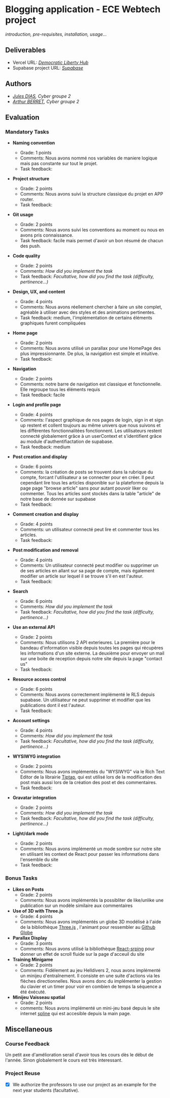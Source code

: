 
# Blogging application - ECE Webtech project

*introduction, pre-requisites, installation, usage...*

## Deliverables 

- Vercel URL: [*Democratic Liberty Hub*](https://fall2024-webtech-2022.vercel.app/)
- Supabase project URL: [*Supabase*](https://supabase.com/dashboard/project/pjlmkvoqhyhisjduyqvl)

## Authors

- *[*Jules DIAS*](https://www.linkedin.com/in/jules-dias-2347bb24b/), Cyber groupe 2*
- *[*Arthur BERRET*](https://www.linkedin.com/in/arthur-berret-b0aa411a5/), Cyber groupe 2*

## Evaluation

### Mandatory Tasks

* **Naming convention**
  * Grade: 1 points
  * Comments: Nous avons nommé nos variables de maniere logique mais pas constante sur tout le projet. 
  * Task feedback: 
* **Project structure**
  * Grade: 2 points
  * Comments: Nous avons suivi la structure classique du projet en APP router.
  * Task feedback: 
* **Git usage**
  * Grade: 2 points
  * Comments: Nous avons suivi les conventions au moment ou nous en avons pris connaissance. 
  * Task feedback: facile mais permet d'avoir un bon résumé de chacun des push.
* **Code quality**
  * Grade: 2 points
  * Comments: *How did you implement the task*
  * Task feedback: *Facultative, how did you find the task (difficulty, pertinence...)*
* **Design, UX, and content**
  * Grade: 4 points
  * Comments: Nous avons réellement chercher à faire un site complet, agréable à utiliser avec des styles et des animations pertinentes.
  * Task feedback: medium, l'implémentation de certains éléments graphiques furent compliquées 

* **Home page**
  * Grade: 2 points
  * Comments: Nous avons utilisé un parallax pour une HomePage des plus impressionnante. De plus, la navigation est simple et intuitive.
  * Task feedback: 
* **Navigation**
  * Grade: 2 points
  * Comments: notre barre de navigation est classique et fonctionnelle. Elle regroupe tous les éléments requis
  * Task feedback: facile
* **Login and profile page**
  * Grade: 4 points
  * Comments: l'aspect graphique de nos pages de login, sign in et sign up restent et collent toujours au même univers que nous suivons et les différentes fonctionnalitées fonctionnent. Les utilisateurs restent connecté globalement grâce à un userContext et s'identifient grâce au module d'authentifiactation de supabase.
  * Task feedback: medium
* **Post creation and display**
  * Grade: 6 points
  * Comments: la création de posts se trouvent dans la rubrique du compte, forcant l'utilisateur a se connecter pour en créer. Il peut cependant lire tous les articles disponible sur la plateforme depuis la page page "browse article" sans pour autant pouvoir liker ou commenter. Tous les articles sont stockés dans la table "article" de notre base de donnée sur supabase
  * Task feedback: 
* **Comment creation and display**
  * Grade: 4 points
  * Comments: un utilisateur connecté peut lire et commenter tous les articles. 
  * Task feedback: 
* **Post modification and removal**
  * Grade: 4 points
  * Comments: Un utilisateur connecté peut modifier ou supprimer un de ses articles en allant sur sa page de compte, mais également modifier un article sur lequel il se trouve s'il en est l'auteur.
  * Task feedback:
* **Search**
  * Grade: 6 points
  * Comments: *How did you implement the task*
  * Task feedback: *Facultative, how did you find the task (difficulty, pertinence...)*
* **Use an external API**
  * Grade: 2 points
  * Comments: Nous utilisons 2 API exterieures. La première pour le bandeau d'information visible depuis toutes les pages qui récupères les informations d'un site externe. La deuxième pour envoyer un mail sur une boite de reception depuis notre site depuis la page "contact us"
  * Task feedback:
* **Resource access control**
  * Grade: 6 points
  * Comments: Nous avons correctement implémenté le RLS depuis supabase. Un utilisateur ne peut supprimer et modifier que les publications dont il est l'auteur.
  * Task feedback: 
* **Account settings**
  * Grade: 4 points
  * Comments: *How did you implement the task*
  * Task feedback: *Facultative, how did you find the task (difficulty, pertinence...)*
* **WYSIWYG integration**
  * Grade: 2 points
  * Comments: Nous avons implémentés du "WYSIWYG" via le Rich Text Editor de la librairie [Tiptap](https://tiptap.dev/), qui est utilisé lors de la modification des post mais aussi lors de la création des post et des commentaires.
  * Task feedback: 
* **Gravatar integration**
  * Grade: 2 points
  * Comments: *How did you implement the task*
  * Task feedback: *Facultative, how did you find the task (difficulty, pertinence...)*
* **Light/dark mode**
  * Grade: 2 points
  * Comments: Nous avons implémenté un mode sombre sur notre site en utilisant les context de React pour passer les informations dans l'ensemble du site
  * Task feedback: 

### Bonus Tasks

* **Likes on Posts**   
  * Grade: 2 points
  * Comments: Nous avons implémentés la possibliter de like/unlike une publication sur un modèle similaire aux commentaires
* **Use of 3D with Three.js**   
  * Grade: 4 points
  * Comments: Nous avons implémentés un globe 3D modélisé à l'aide de la bibliothèque [Three.js](https://threejs.org/) , l'animant pour ressembler au [Github Globe](https://github.com/globe)
* **Parallax Display**   
  * Grade: 3 points
  * Comments: Nous avons utilisé la bibliothèque [React-srping](https://www.react-spring.dev/) pour donner un effet de scroll fluide sur la page d'acceuil du site
* **Training Minigame**
  * Grade: 2 points
  * Comments: Fidèlement au jeu Helldivers 2, nous avons implémenté un minijeu d'entraînement. Il consiste en une suite d'actions via les flèches directionnelles. Nous avons donc du implémenter la gestion du clavier et un timer pour voir en combien de temps la séquence a été éxécuté.
* **Minijeu Vaisseau spatial**
  * Grade: 2 points
  * comments: Nous avons implémenté un mini-jeu basé depuis le site internet [spline](https://spline.design/) qui est accesible depuis la main page.

## Miscellaneous

### Course Feedback

Un petit axe d'amélioration serail d'avoir tous les cours dès le début de l'année. Sinon globalement le cours est très interessant.
### Project Reuse 

- [x] We authorize the professors to use our project as an example for the next year students (facultative).
